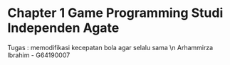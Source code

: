 # Chapter 1 Game Programming Studi Independen Agate
Tugas : memodifikasi kecepatan bola agar selalu sama \n
Arhammirza Ibrahim - G64190007
